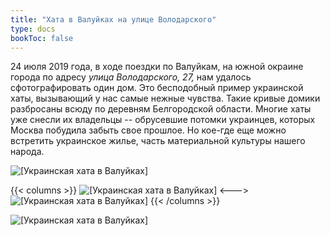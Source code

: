 ```yaml
---
title: "Хата в Валуйках на улице Володарского"
type: docs
bookToc: false
---
```


24 июля 2019 года, в ходе поездки по Валуйкам, на южной окраине города по адресу *улица Володарского, 27,* нам удалось сфотографировать один дом. Это бесподобный пример украинской хаты, вызывающий у нас самые нежные чувства. Такие кривые домики разбросаны всюду по деревням Белгородской области. Многие хаты уже снесли их владельцы -- обрусевшие потомки украинцев, которых Москва побудила забыть свое прошлое. Но кое-где еще можно встретить украинское жилье, часть материальной культуры нашего народа. 

![[Украинская хата в Валуйках]](/static/img/ukraine/hata.jpg)

{{< columns >}}
![[Украинская хата в Валуйках]](/static/img/ukraine/hata1.jpg)
<--->
![[Украинская хата в Валуйках]](/static/img/ukraine/hata2.jpg)
{{< /columns >}}

![[Украинская хата в Валуйках]](/static/img/ukraine/hata3.jpg)
